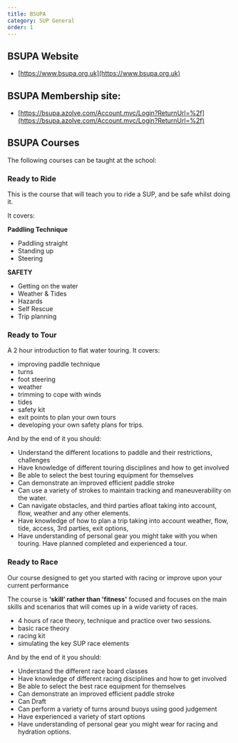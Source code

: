 ```yaml
---
title: BSUPA
category: SUP General
order: 1
---
```


## BSUPA Website
- [https://www.bsupa.org.uk](https://www.bsupa.org.uk)

## BSUPA Membership site:
- [https://bsupa.azolve.com/Account.mvc/Login?ReturnUrl=%2f](https://bsupa.azolve.com/Account.mvc/Login?ReturnUrl=%2f)

## BSUPA Courses
The following courses can be taught at the school:

### Ready to Ride
This is the course that will teach you to ride a SUP, and be safe whilst doing it.

It covers:

**Paddling Technique**
- Paddling straight
- Standing up
- Steering

**SAFETY**
- Getting on the water
- Weather & Tides
- Hazards
- Self Rescue
- Trip planning

### Ready to Tour
A 2 hour introduction to flat water touring.
It covers:
- improving paddle technique
- turns
- foot steering
- weather
- trimming to cope with winds
- tides
- safety kit
- exit points to plan your own tours
- developing your own safety plans for trips.

And by the end of it you should:
- Understand the different locations to paddle and their restrictions, challenges
- Have knowledge of different touring disciplines and how to get involved
- Be able to select the best touring equipment for themselves
- Can demonstrate an improved efficient paddle stroke
- Can use a variety of strokes to maintain tracking and maneuverability on the water.
- Can navigate obstacles, and third parties afloat taking into account, flow, weather and any other elements.
- Have knowledge of how to plan a trip taking into account weather, flow, tide, access, 3rd parties, exit options,
- Have understanding of personal gear you might take with you when touring. Have planned completed and experienced a tour.

### Ready to Race
Our course designed to get you started with racing or improve upon your current performance

The course is **‘skill’ rather than 'fitness'** focused and focuses on the main skills and scenarios that will comes up in a wide variety of races.

- 4 hours of race theory, technique and practice over two sessions.
- basic race theory
- racing kit
- simulating the key SUP race elements

And by the end of it you should:
- Understand the different race board classes
- Have knowledge of different racing disciplines and how to get involved
- Be able to select the best race equipment for themselves
- Can demonstrate an improved efficient paddle stroke
- Can Draft
- Can perform a variety of turns around buoys using good judgement
- Have experienced a variety of start options
- Have understanding of personal gear you might wear for racing and hydration options.
